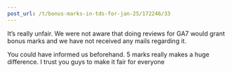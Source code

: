 ```yaml
---
post_url: /t/bonus-marks-in-tds-for-jan-25/172246/33
---
```

It’s really unfair. We were not aware that doing reviews for GA7 would grant bonus marks and we have not received any mails regarding it.

You could have informed us beforehand. 5 marks really makes a huge difference. I trust you guys to make it fair for everyone